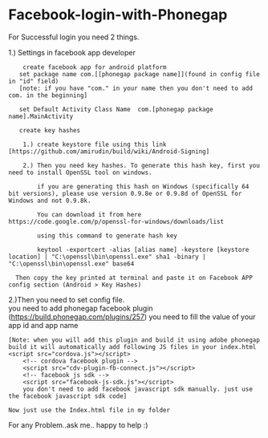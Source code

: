 Facebook-login-with-Phonegap
============================
For Successful login you need 2 things.

1.) Settings in facebook app developer 

	    create facebook app for android platform
       set package name com.[[phonegap package name]](found in config file in "id" field)
       [note: if you have "com." in your name then you don't need to add com. in the beginning] 
     
       set Default Activity Class Name  com.[phonegap package name].MainActivity
       
       create key hashes  
     
        1.) create keystore file using this link [https://github.com/amirudin/build/wiki/Android-Signing]
        
        2.) Then you need key hashes. To generate this hash key, first you need to install OpenSSL tool on windows.
        
            if you are generating this hash on Windows (specifically 64 bit versions), please use version 0.9.8e or 0.9.8d of OpenSSL for Windows and not 0.9.8k.
            
            You can download it from here https://code.google.com/p/openssl-for-windows/downloads/list
            
            using this command to generate hash key 
            
            keytool -exportcert -alias [alias name] -keystore [keystore location] | "C:\openssl\bin\openssl.exe" sha1 -binary | "C:\openssl\bin\openssl.exe" base64
            
      Then copy the key printed at terminal and paste it on Facebook APP config section (Android > Key Hashes)
      
2.)Then you need to set config file.  
	you need to add phonegap facebook plugin (https://build.phonegap.com/plugins/257)
        you need to fill the value of your app id and app name
        
    [Note: when you will add this plugin and build it using adobe phonegap build it will automatically add following JS files in your index.html
    <script src="cordova.js"></script>
	    <!-- cordova facebook plugin -->
		<script src="cdv-plugin-fb-connect.js"></script>
	    <!-- facebook js sdk -->
		<script src="facebook-js-sdk.js"></script>
		you don't need to add facebook javascript sdk manually. just use the facebook javascript sdk code]
		
	Now just use the Index.html file in my folder
	
For any Problem..ask me.. happy to help :)
